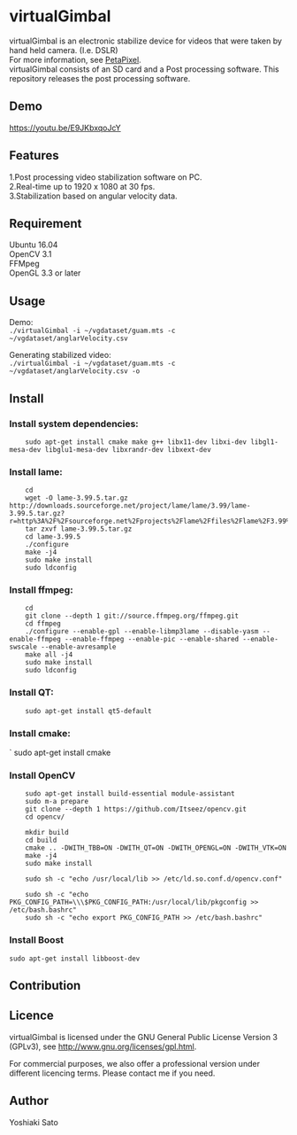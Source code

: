 # virtualGimbal
virtualGimbal is an electronic stabilize device for videos that were taken by hand held camera. (I.e. DSLR)  
For more information, see [PetaPixel]( https://petapixel.com/2016/08/11/sd-card-built-gyro-sensor-stabilize-shots/ "PetaPixel").  
virtualGimbal consists of an SD card and a Post processing software. This repository releases the post processing software.

## Demo
<https://youtu.be/E9JKbxqoJcY>

## Features 
1.Post processing video stabilization software on PC.  
2.Real-time up to 1920 x 1080 at 30 fps.  
3.Stabilization based on angular velocity data.  

## Requirement
Ubuntu 16.04  
OpenCV 3.1  
FFMpeg  
OpenGL 3.3 or later

## Usage
Demo:  
`./virtualGimbal -i ~/vgdataset/guam.mts -c ~/vgdataset/anglarVelocity.csv`  
  
Generating stabilized video:  
`./virtualGimbal -i ~/vgdataset/guam.mts -c ~/vgdataset/anglarVelocity.csv -o`  

## Install
### Install system dependencies:  
`    sudo apt-get install cmake make g++ libx11-dev libxi-dev libgl1-mesa-dev libglu1-mesa-dev libxrandr-dev libxext-dev`  
### Install lame:  
```
    cd  
    wget -O lame-3.99.5.tar.gz http://downloads.sourceforge.net/project/lame/lame/3.99/lame-3.99.5.tar.gz?r=http%3A%2F%2Fsourceforge.net%2Fprojects%2Flame%2Ffiles%2Flame%2F3.99%2F&ts=1438787999&use_mirror=jaist  
    tar zxvf lame-3.99.5.tar.gz  
    cd lame-3.99.5  
    ./configure  
    make -j4  
    sudo make install  
    sudo ldconfig
```
### Install ffmpeg:  
```
    cd  
    git clone --depth 1 git://source.ffmpeg.org/ffmpeg.git  
    cd ffmpeg  
    ./configure --enable-gpl --enable-libmp3lame --disable-yasm --enable-ffmpeg --enable-ffmpeg --enable-pic --enable-shared --enable-swscale --enable-avresample  
    make all -j4  
    sudo make install  
    sudo ldconfig  
```
### Install QT:  
`    sudo apt-get install qt5-default`  
### Install cmake:
`    sudo apt-get install cmake
  
### Install OpenCV  
```    cd  
    sudo apt-get install build-essential module-assistant  
    sudo m-a prepare  
    git clone --depth 1 https://github.com/Itseez/opencv.git  
    cd opencv/  
  
    mkdir build  
    cd build  
    cmake .. -DWITH_TBB=ON -DWITH_QT=ON -DWITH_OPENGL=ON -DWITH_VTK=ON  
    make -j4  
    sudo make install  
 
    sudo sh -c "echo /usr/local/lib >> /etc/ld.so.conf.d/opencv.conf"  
    sudo sh -c "echo PKG_CONFIG_PATH=\\\$PKG_CONFIG_PATH:/usr/local/lib/pkgconfig >> /etc/bash.bashrc"  
    sudo sh -c "echo export PKG_CONFIG_PATH >> /etc/bash.bashrc"  
```

### Install Boost
`sudo apt-get install libboost-dev`

## Contribution

## Licence
virtualGimbal is licensed under the GNU General Public License Version 3 (GPLv3), see http://www.gnu.org/licenses/gpl.html.

For commercial purposes, we also offer a professional version under different licencing terms. Please contact me if you need.


## Author
Yoshiaki Sato
